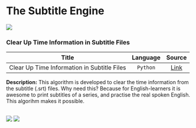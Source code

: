 # The Subtitle Engine

![](https://www.maketecheasier.com/assets/uploads/2020/01/download-subtitle-featured.jpg)

### Clear Up Time Information in Subtitle Files

| Title        | Language           | Source  |
| :-------------: |:-------------:| :-----:|
| Clear Up Time Information in Subtitle Files    | `Python` | [Link](https://github.com/trfatihcinar/the-subtitle-engine/blob/main/The%20Subtitle%20Engine/theSubtitleEngine.py) |

__Description:__ This algorithm is developed to clear the time information from the subtitle (.srt) files. Why need this? Because for English-learners it is awesome to print subtitles of a series, and practise the real spoken English. This algorihm makes it possible.
<br><br>

<img src = "https://github.com/trfatihcinar/the-subtitle-engine/blob/main/Images/P1.png?raw=true">  <img src = "https://github.com/trfatihcinar/the-subtitle-engine/blob/main/Images/P2.png?raw=true"> 
